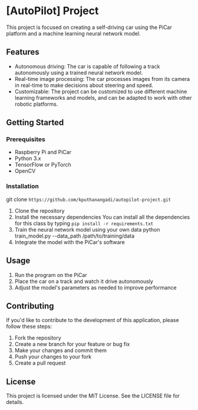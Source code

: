 # [AutoPilot] Project

This project is focused on creating a self-driving car using the PiCar platform and a machine learning neural network model.

## Features

- Autonomous driving: The car is capable of following a track autonomously using a trained neural network model.
- Real-time image processing: The car processes images from its camera in real-time to make decisions about steering and speed.
- Customizable: The project can be customized to use different machine learning frameworks and models, and can be adapted to work with other robotic platforms.

## Getting Started

### Prerequisites

- Raspberry Pi and PiCar
- Python 3.x
- TensorFlow or PyTorch
- OpenCV

### Installation
git clone `https://github.com/kputhanangadi/autopilot-project.git`
1. Clone the repository
2. Install the necessary dependencies
You can install all the dependencies for this class by typing `pip install -r requirements.txt`
3. Train the neural network model using your own data
python train_model.py --data_path /path/to/training/data
4. Integrate the model with the PiCar's software

## Usage

1. Run the program on the PiCar
2. Place the car on a track and watch it drive autonomously
3. Adjust the model's parameters as needed to improve performance

## Contributing

If you'd like to contribute to the development of this application, please follow these steps:

1. Fork the repository
2. Create a new branch for your feature or bug fix
3. Make your changes and commit them
4. Push your changes to your fork
5. Create a pull request

## License

This project is licensed under the MIT License. See the LICENSE file for details.

